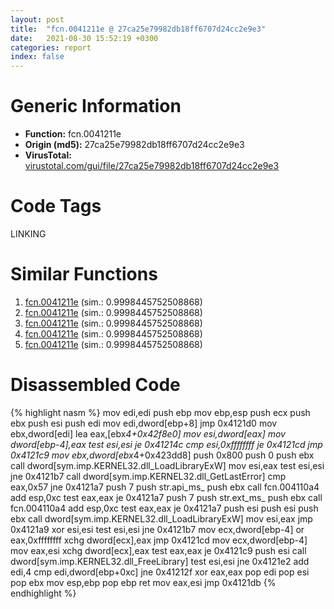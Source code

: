 ```yaml
---
layout: post
title:  "fcn.0041211e @ 27ca25e79982db18ff6707d24cc2e9e3"
date:   2021-08-30 15:52:19 +0300
categories: report
index: false
---
```


# Generic Information
- **Function:** fcn.0041211e
- **Origin (md5):** 27ca25e79982db18ff6707d24cc2e9e3
- **VirusTotal:** [virustotal.com/gui/file/27ca25e79982db18ff6707d24cc2e9e3][virustotal_ref]

# Code Tags
<span class="tag" id="LINKING">LINKING</span>


# Similar Functions

1. [fcn.0041211e][similar_1_ref] (sim.: 0.9998445752508868)
2. [fcn.0041211e][similar_2_ref] (sim.: 0.9998445752508868)
3. [fcn.0041211e][similar_3_ref] (sim.: 0.9998445752508868)
4. [fcn.0041211e][similar_4_ref] (sim.: 0.9998445752508868)
5. [fcn.0041211e][similar_5_ref] (sim.: 0.9998445752508868)


# Disassembled Code

{% highlight nasm %}
mov edi,edi
push ebp
mov ebp,esp
push ecx
push ebx
push esi
push edi
mov edi,dword[ebp+8]
jmp 0x4121d0
mov ebx,dword[edi]
lea eax,[ebx*4+0x42f8e0]
mov esi,dword[eax]
mov dword[ebp-4],eax
test esi,esi
je 0x41214c
cmp esi,0xffffffff
je 0x4121cd
jmp 0x4121c9
mov ebx,dword[ebx*4+0x423dd8]
push 0x800
push 0
push ebx
call dword[sym.imp.KERNEL32.dll_LoadLibraryExW]
mov esi,eax
test esi,esi
jne 0x4121b7
call dword[sym.imp.KERNEL32.dll_GetLastError]
cmp eax,0x57
jne 0x4121a7
push 7
push str.api_ms_
push ebx
call fcn.004110a4
add esp,0xc
test eax,eax
je 0x4121a7
push 7
push str.ext_ms_
push ebx
call fcn.004110a4
add esp,0xc
test eax,eax
je 0x4121a7
push esi
push esi
push ebx
call dword[sym.imp.KERNEL32.dll_LoadLibraryExW]
mov esi,eax
jmp 0x4121a9
xor esi,esi
test esi,esi
jne 0x4121b7
mov ecx,dword[ebp-4]
or eax,0xffffffff
xchg dword[ecx],eax
jmp 0x4121cd
mov ecx,dword[ebp-4]
mov eax,esi
xchg dword[ecx],eax
test eax,eax
je 0x4121c9
push esi
call dword[sym.imp.KERNEL32.dll_FreeLibrary]
test esi,esi
jne 0x4121e2
add edi,4
cmp edi,dword[ebp+0xc]
jne 0x41212f
xor eax,eax
pop edi
pop esi
pop ebx
mov esp,ebp
pop ebp
ret 
mov eax,esi
jmp 0x4121db
{% endhighlight %}


[similar_1_ref]: /report/fcn.0041211e@87e0947eae45fdc46f0a2287827a95bf
[similar_2_ref]: /report/fcn.0041211e@9060907d555cecab3519fcbc82318d7e
[similar_3_ref]: /report/fcn.0041211e@597873a52be5fb1d748db7e625aa91a1
[similar_4_ref]: /report/fcn.0041211e@b1a4617c13a6d6a2edc8576969fbbb2d
[similar_5_ref]: /report/fcn.0041211e@0db926dd5b94645ae2f83e31b336fa25
[virustotal_ref]: https://www.virustotal.com/gui/file/27ca25e79982db18ff6707d24cc2e9e3